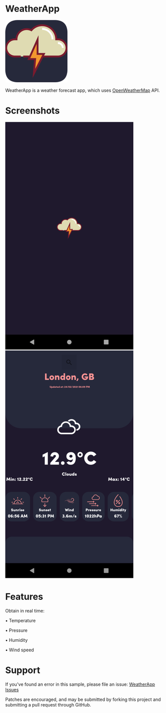 # WeatherApp

![](screenshots/ic_appicon.png)

 WeatherApp is a weather forecast app, which uses [OpenWeatherMap](https://openweathermap.org/api) API.

# Screenshots

![](screenshots/screen2.png)
![](screenshots/screen1.png)

# Features

Obtain in real time:

• Temperature

• Pressure

• Humidity

• Wind speed

# Support

If you've found an error in this sample, please file an issue: [WeatherApp Issues](https://github.com/VitorCezila/WeatherApp/issues)

Patches are encouraged, and may be submitted by forking this project and submitting a pull request through GitHub.
